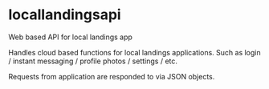 # locallandingsapi
Web based API for local landings app

Handles cloud based functions for local landings applications.  Such as login / instant messaging / profile photos / settings / etc.

Requests from application are responded to via JSON objects.
